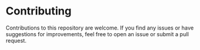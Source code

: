 # Contributing

Contributions to this repository are welcome. If you find any issues or have suggestions for improvements, feel free to open an issue or submit a pull request.
